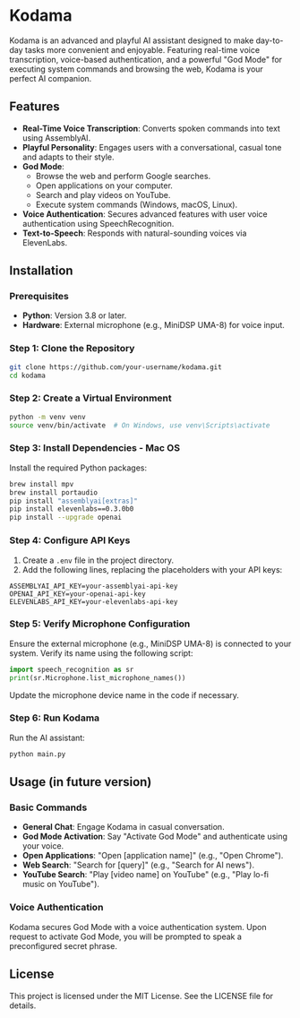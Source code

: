 # Kodama

Kodama is an advanced and playful AI assistant designed to make day-to-day tasks more convenient and enjoyable. Featuring real-time voice transcription, voice-based authentication, and a powerful "God Mode" for executing system commands and browsing the web, Kodama is your perfect AI companion.

## Features

- **Real-Time Voice Transcription**: Converts spoken commands into text using AssemblyAI.
- **Playful Personality**: Engages users with a conversational, casual tone and adapts to their style.
- **God Mode**:
  - Browse the web and perform Google searches.
  - Open applications on your computer.
  - Search and play videos on YouTube.
  - Execute system commands (Windows, macOS, Linux).
- **Voice Authentication**: Secures advanced features with user voice authentication using SpeechRecognition.
- **Text-to-Speech**: Responds with natural-sounding voices via ElevenLabs.

## Installation

### Prerequisites

- **Python**: Version 3.8 or later.
- **Hardware**: External microphone (e.g., MiniDSP UMA-8) for voice input.

### Step 1: Clone the Repository

```bash
git clone https://github.com/your-username/kodama.git
cd kodama
```

### Step 2: Create a Virtual Environment

```bash
python -m venv venv
source venv/bin/activate  # On Windows, use venv\Scripts\activate
```

### Step 3: Install Dependencies - Mac OS

Install the required Python packages:

```bash
brew install mpv
brew install portaudio
pip install "assemblyai[extras]"
pip install elevenlabs==0.3.0b0
pip install --upgrade openai
```

### Step 4: Configure API Keys

1. Create a `.env` file in the project directory.
2. Add the following lines, replacing the placeholders with your API keys:

```env
ASSEMBLYAI_API_KEY=your-assemblyai-api-key
OPENAI_API_KEY=your-openai-api-key
ELEVENLABS_API_KEY=your-elevenlabs-api-key
```

### Step 5: Verify Microphone Configuration

Ensure the external microphone (e.g., MiniDSP UMA-8) is connected to your system. Verify its name using the following script:

```python
import speech_recognition as sr
print(sr.Microphone.list_microphone_names())
```
Update the microphone device name in the code if necessary.

### Step 6: Run Kodama

Run the AI assistant:

```bash
python main.py
```

## Usage (in future version)

### Basic Commands
- **General Chat**: Engage Kodama in casual conversation.
- **God Mode Activation**: Say "Activate God Mode" and authenticate using your voice.
- **Open Applications**: "Open [application name]" (e.g., "Open Chrome").
- **Web Search**: "Search for [query]" (e.g., "Search for AI news").
- **YouTube Search**: "Play [video name] on YouTube" (e.g., "Play lo-fi music on YouTube").

### Voice Authentication
Kodama secures God Mode with a voice authentication system. Upon request to activate God Mode, you will be prompted to speak a preconfigured secret phrase.

## License

This project is licensed under the MIT License. See the LICENSE file for details.
